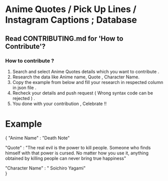 # Anime Quotes / Pick Up Lines / Instagram Captions ; Database

## Read CONTRIBUTING.md for 'How to Contribute'?

### How to contribute ?

1. Search and select Anime Quotes details which you want to contribute .
2. Research the data like Anime name, Quote , Character Name.
3. Copy the example from below and fill your research in respected column in json file .
4. Recheck your details and push request ( Wrong syntax code can be rejected ) .
5. You done with your contribution , Celebrate !! 

 # Example
 
 {
   "Anime Name" : "Death Note"
   
   "Quote" : "The real evil is the power to kill people. Someone who finds himself with that power is cursed. No matter how you use it, anything obtained by killing         people can never bring true happiness"
   
   "Character Name" : " Soichiro Yagami"  
 }

